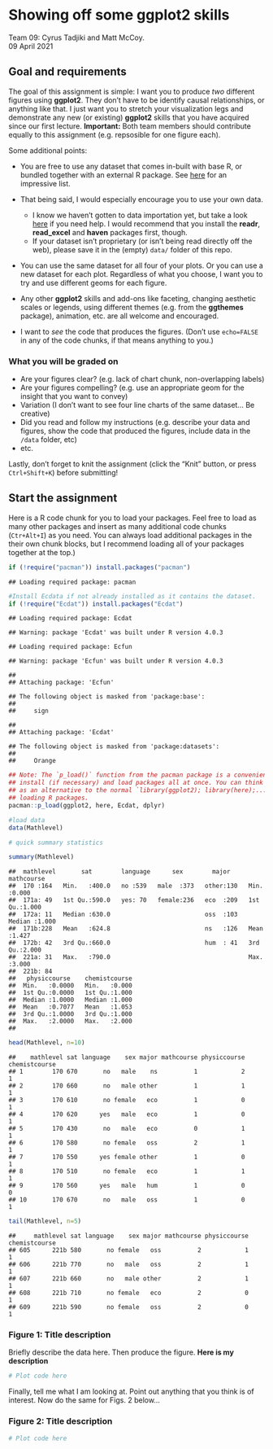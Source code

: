 Showing off some ggplot2 skills
================
Team 09: Cyrus Tadjiki and Matt McCoy.
</br>09 April 2021

## Goal and requirements

The goal of this assignment is simple: I want you to produce *two*
different figures using **ggplot2**. They don’t have to be identify
causal relationships, or anything like that. I just want you to stretch
your visualization legs and demonstrate any new (or existing)
**ggplot2** skills that you have acquired since our first lecture.
**Important:** Both team members should contribute equally to this
assignment (e.g. repsosible for one figure each).

Some additional points:

  - You are free to use any dataset that comes in-built with base R, or
    bundled together with an external R package. See
    [here](https://vincentarelbundock.github.io/Rdatasets/datasets.html)
    for an impressive list.

  - That being said, I would especially encourage you to use your own
    data.
    
      - I know we haven’t gotten to data importation yet, but take a
        look
        [here](https://support.rstudio.com/hc/en-us/articles/218611977-Importing-Data-with-RStudio)
        if you need help. I would recommend that you install the
        **readr**, **read\_excel** and **haven** packages first, though.
      - If your dataset isn’t proprietary (or isn’t being read directly
        off the web), please save it in the (empty) `data/` folder of
        this repo.

  - You can use the same dataset for all four of your plots. Or you can
    use a new dataset for each plot. Regardless of what you choose, I
    want you to try and use different geoms for each figure.

  - Any other **ggplot2** skills and add-ons like faceting, changing
    aesthetic scales or legends, using different themes (e.g. from the
    **ggthemes** package), animation, etc. are all welcome and
    encouraged.

  - I want to *see* the code that produces the figures. (Don’t use
    `echo=FALSE` in any of the code chunks, if that means anything to
    you.)

### What you will be graded on

  - Are your figures clear? (e.g. lack of chart chunk, non-overlapping
    labels)
  - Are your figures compelling? (e.g. use an appropriate geom for the
    insight that you want to convey)
  - Variation (I don’t want to see four line charts of the same dataset…
    Be creative)
  - Did you read and follow my instructions (e.g. describe your data and
    figures, show the code that produced the figures, include data in
    the `/data` folder, etc)
  - etc.

Lastly, don’t forget to knit the assignment (click the “Knit” button, or
press `Ctrl+Shift+K`) before submitting\!

## Start the assignment

Here is a R code chunk for you to load your packages. Feel free to load
as many other packages and insert as many additional code chunks
(`Ctr+Alt+I`) as you need. You can always load additional packages in
the their own chunk blocks, but I recommend loading all of your packages
together at the top.)

``` r
if (!require("pacman")) install.packages("pacman")
```

    ## Loading required package: pacman

``` r
#Install Ecdata if not already installed as it contains the dataset.
if (!require("Ecdat")) install.packages("Ecdat")
```

    ## Loading required package: Ecdat

    ## Warning: package 'Ecdat' was built under R version 4.0.3

    ## Loading required package: Ecfun

    ## Warning: package 'Ecfun' was built under R version 4.0.3

    ## 
    ## Attaching package: 'Ecfun'

    ## The following object is masked from 'package:base':
    ## 
    ##     sign

    ## 
    ## Attaching package: 'Ecdat'

    ## The following object is masked from 'package:datasets':
    ## 
    ##     Orange

``` r
## Note: The `p_load()` function from the pacman package is a convenient way to 
## install (if necessary) and load packages all at once. You can think of this
## as an alternative to the normal `library(ggplot2); library(here);...` way of
## loading R packages.
pacman::p_load(ggplot2, here, Ecdat, dplyr)
```

``` r
#load data
data(Mathlevel)
```

``` r
# quick summary statistics

summary(Mathlevel)
```

    ##  mathlevel       sat        language      sex        major       mathcourse   
    ##  170 :164   Min.   :400.0   no :539   male  :373   other:130   Min.   :0.000  
    ##  171a: 49   1st Qu.:590.0   yes: 70   female:236   eco  :209   1st Qu.:1.000  
    ##  172a: 11   Median :630.0                          oss  :103   Median :1.000  
    ##  171b:228   Mean   :624.8                          ns   :126   Mean   :1.427  
    ##  172b: 42   3rd Qu.:660.0                          hum  : 41   3rd Qu.:2.000  
    ##  221a: 31   Max.   :790.0                                      Max.   :3.000  
    ##  221b: 84                                                                     
    ##   physiccourse    chemistcourse  
    ##  Min.   :0.0000   Min.   :0.000  
    ##  1st Qu.:0.0000   1st Qu.:1.000  
    ##  Median :1.0000   Median :1.000  
    ##  Mean   :0.7077   Mean   :1.053  
    ##  3rd Qu.:1.0000   3rd Qu.:1.000  
    ##  Max.   :2.0000   Max.   :2.000  
    ## 

``` r
head(Mathlevel, n=10)
```

    ##    mathlevel sat language    sex major mathcourse physiccourse chemistcourse
    ## 1        170 670       no   male    ns          1            2             1
    ## 2        170 660       no   male other          1            1             1
    ## 3        170 610       no female   eco          1            0             1
    ## 4        170 620      yes   male   eco          1            0             1
    ## 5        170 430       no   male   eco          0            1             1
    ## 6        170 580       no female   oss          2            1             1
    ## 7        170 550      yes female other          1            0             1
    ## 8        170 510       no female   eco          1            1             1
    ## 9        170 560      yes   male   hum          1            0             0
    ## 10       170 670       no   male   oss          1            0             1

``` r
tail(Mathlevel, n=5)
```

    ##     mathlevel sat language    sex major mathcourse physiccourse chemistcourse
    ## 605      221b 580       no female   oss          2            1             1
    ## 606      221b 770       no   male   oss          2            1             1
    ## 607      221b 660       no   male other          2            1             1
    ## 608      221b 710       no female   eco          2            0             1
    ## 609      221b 590       no female   oss          2            0             1

### Figure 1: Title description

Briefly describe the data here. Then produce the figure. **Here is my
description**

``` r
# Plot code here
```

Finally, tell me what I am looking at. Point out anything that you think
is of interest. Now do the same for Figs. 2 below…

### Figure 2: Title description

``` r
# Plot code here
```

